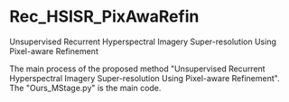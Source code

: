 # Rec_HSISR_PixAwaRefin
Unsupervised Recurrent Hyperspectral Imagery Super-resolution Using Pixel-aware Refinement

The main process of the proposed method "Unsupervised Recurrent Hyperspectral Imagery Super-resolution Using Pixel-aware Refinement". The "Ours_MStage.py"
is the main code.
